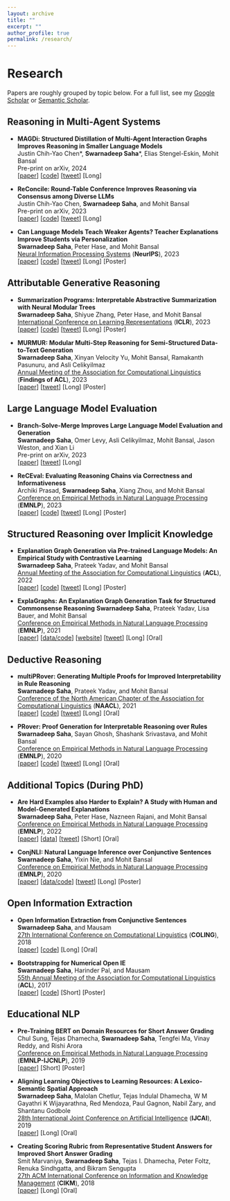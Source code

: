 ```yaml
---
layout: archive
title: ""
excerpt: ""
author_profile: true
permalink: /research/
---
```


# Research

Papers are roughly grouped by topic below. For a full list, see my [Google Scholar](https://scholar.google.com/citations?user=sY5SyBgAAAAJ&hl=en) or [Semantic Scholar](https://www.semanticscholar.org/author/Swarnadeep-Saha/35106509?sort=influence&page=2).


## Reasoning in Multi-Agent Systems

* **MAGDi: Structured Distillation of Multi-Agent Interaction Graphs Improves Reasoning in Smaller Language Models**  
Justin Chih-Yao Chen\*, **Swarnadeep Saha**\*, Elias Stengel-Eskin, Mohit Bansal  
Pre-print on arXiv, 2024  
[[paper](https://arxiv.org/abs/2402.01620)] [[code](https://github.com/dinobby/MAGDi)] [[tweet](https://twitter.com/swarnaNLP/status/1754556833258471613)] [Long]  

* **ReConcile: Round-Table Conference Improves Reasoning via Consensus among Diverse LLMs**  
Justin Chih-Yao Chen, **Swarnadeep Saha**, and Mohit Bansal   
Pre-print on arXiv, 2023      
[[paper](https://arxiv.org/abs/2309.13007)] [[code](https://github.com/dinobby/ReConcile)] [[tweet](https://twitter.com/swarnaNLP/status/1706363215410549215)] [Long]

* **Can Language Models Teach Weaker Agents? Teacher Explanations Improve Students via Personalization**  
**Swarnadeep Saha**, Peter Hase, and Mohit Bansal   
[Neural Information Processing Systems](https://nips.cc/) (**NeurIPS**), 2023      
[[paper](https://arxiv.org/abs/2306.09299)] [[code](https://github.com/swarnaHub/ExplanationIntervention)] [[tweet](https://twitter.com/swarnaNLP/status/1669769826963955714)] [Long] [Poster] 

## Attributable Generative Reasoning

* **Summarization Programs: Interpretable Abstractive Summarization with Neural Modular Trees**  
**Swarnadeep Saha**, Shiyue Zhang, Peter Hase, and Mohit Bansal   
[International Conference on Learning Representations](https://iclr.cc/) (**ICLR**), 2023     
[[paper](https://arxiv.org/abs/2209.10492)] [[code](https://github.com/swarnaHub/SummarizationPrograms)] [[tweet](https://twitter.com/swarnaNLP/status/1572985972006219776)] [Long] [Poster]

* **MURMUR: Modular Multi-Step Reasoning for Semi-Structured Data-to-Text Generation**  
**Swarnadeep Saha**, Xinyan Velocity Yu, Mohit Bansal, Ramakanth Pasunuru, and Asli Celikyilmaz  
[Annual Meeting of the Association for Computational Linguistics](https://www.2023.aclweb.org/) (**Findings of ACL**), 2023    
[[paper](https://arxiv.org/abs/2212.08607)] [[tweet](https://twitter.com/swarnaNLP/status/1604856665630642176)] [Long] [Poster] 

## Large Language Model Evaluation

* **Branch-Solve-Merge Improves Large Language Model Evaluation and Generation**  
**Swarnadeep Saha**, Omer Levy, Asli Celikyilmaz, Mohit Bansal, Jason Weston, and Xian Li  
Pre-print on arXiv, 2023  
[[paper](https://arxiv.org/abs/2310.15123)] [[tweet](https://twitter.com/jaseweston/status/1716635331393380619)] [Long] 

* **ReCEval: Evaluating Reasoning Chains via Correctness and Informativeness**  
Archiki Prasad, **Swarnadeep Saha**, Xiang Zhou, and Mohit Bansal  
[Conference on Empirical Methods in Natural Language Processing](https://2023.emnlp.org/) (**EMNLP**), 2023      
[[paper](https://arxiv.org/abs/2304.10703)] [[code](https://github.com/archiki/ReCEval)] [[tweet](https://twitter.com/ArchikiPrasad/status/1650566243118874624)] [Long] [Poster]

## Structured Reasoning over Implicit Knowledge

* **Explanation Graph Generation via Pre-trained Language Models: An Empirical Study with Contrastive Learning**   
**Swarnadeep Saha**, Prateek Yadav, and Mohit Bansal  
[Annual Meeting of the Association for Computational Linguistics](https://www.2022.aclweb.org/) (**ACL**), 2022     
[[paper](https://arxiv.org/abs/2204.04813)] [[code](https://github.com/swarnaHub/ExplagraphGen)] [[tweet](https://twitter.com/swarnaNLP/status/1528788008639467520)] [Long] [Poster] 

* **ExplaGraphs: An Explanation Graph Generation Task for Structured Commonsense Reasoning**
**Swarnadeep Saha**, Prateek Yadav, Lisa Bauer, and Mohit Bansal  
[Conference on Empirical Methods in Natural Language Processing](https://2021.emnlp.org/) (**EMNLP**), 2021     
[[paper](https://arxiv.org/abs/2104.07644)] [[data/code](https://github.com/swarnaHub/ExplaGraphs)] [[website](https://explagraphs.github.io/)] [[tweet](https://twitter.com/swarnaNLP/status/1383090332401799171)] [Long] [Oral] 

## Deductive Reasoning

* **multiPRover: Generating Multiple Proofs for Improved Interpretability in Rule Reasoning**  
**Swarnadeep Saha**, Prateek Yadav, and Mohit Bansal  
[Conference of the North American Chapter of the Association for Computational Linguistics](https://2021.naacl.org/) (**NAACL**), 2021     
[[paper](https://arxiv.org/abs/2106.01354)] [[code](https://github.com/swarnaHub/multiPRover)] [[tweet](https://twitter.com/swarnaNLP/status/1400864196305297408)] [Long] [Oral]  

* **PRover: Proof Generation for Interpretable Reasoning over Rules**  
**Swarnadeep Saha**, Sayan Ghosh, Shashank Srivastava, and Mohit Bansal    
[Conference on Empirical Methods in Natural Language Processing](https://2020.emnlp.org/) (**EMNLP**), 2020  
[[paper](https://arxiv.org/abs/2010.02830)] [[code](https://github.com/swarnaHub/PRover)] [[tweet](https://twitter.com/swarnaNLP/status/1313901040413085700)] [Long] [Oral]  

## Additional Topics (During PhD)

* **Are Hard Examples also Harder to Explain? A Study with Human and Model-Generated Explanations**  
**Swarnadeep Saha**, Peter Hase, Nazneen Rajani, and Mohit Bansal   
[Conference on Empirical Methods in Natural Language Processing](https://2022.emnlp.org/) (**EMNLP**), 2022      
[[paper](https://arxiv.org/abs/2211.07517)] [[data](https://github.com/swarnaHub/ExplanationHardness)] [[tweet](https://twitter.com/swarnaNLP/status/1592584427477295104)] [Short] [Oral]

* **ConjNLI: Natural Language Inference over Conjunctive Sentences**  
**Swarnadeep Saha**, Yixin Nie, and Mohit Bansal  
[Conference on Empirical Methods in Natural Language Processing](https://2020.emnlp.org/) (**EMNLP**), 2020  
[[paper](https://arxiv.org/abs/2010.10418)] [[data/code](https://github.com/swarnaHub/ConjNLI)] [[tweet](https://twitter.com/swarnaNLP/status/1319670455461175296)] [Long] [Poster] 

## Open Information Extraction

* **Open Information Extraction from Conjunctive Sentences**    
**Swarnadeep Saha**, and Mausam  
[27th International Conference on Computational Linguistics](https://coling2018.org/) (**COLING**), 2018  
[[paper](https://swarnahub.github.io/papers/COLING18.pdf)] [[code](https://github.com/dair-iitd/OpenIE-standalone)] [Long] [Oral] 

* **Bootstrapping for Numerical Open IE**  
**Swarnadeep Saha**, Harinder Pal, and Mausam  
[55th Annual Meeting of the Association for Computational Linguistics](http://acl2017.org/) (**ACL**), 2017  
[[paper](https://swarnahub.github.io/papers/ACL17.pdf)] [[code](https://github.com/dair-iitd/OpenIE-standalone)] [Short] [Poster]

## Educational NLP

* **Pre-Training BERT on Domain Resources for Short Answer Grading**  
Chul Sung, Tejas Dhamecha, **Swarnadeep Saha**, Tengfei Ma, Vinay Reddy, and Rishi Arora  
[Conference on Empirical Methods in Natural Language Processing](http://emnlp-ijcnlp2019.org/) (**EMNLP-IJCNLP**), 2019  
[[paper](https://swarnahub.github.io/papers/EMNLP19.pdf)] [Short] [Poster]

* **Aligning Learning Objectives to Learning Resources: A Lexico-Semantic Spatial Approach**  
**Swarnadeep Saha**, Malolan Chetlur, Tejas Indulal Dhamecha, W M Gayathri K Wijayarathna, Red Mendoza, Paul Gagnon, Nabil Zary, and Shantanu Godbole  
[28th International Joint Conference on Artificial Intelligence](https://www.ijcai19.org/) (**IJCAI**), 2019  
[[paper](https://swarnahub.github.io/papers/IJCAI19.pdf)] [Long] [Oral] 

* **Creating Scoring Rubric from Representative Student Answers for Improved Short Answer Grading**  
Smit Marvaniya, **Swarnadeep Saha**, Tejas I. Dhamecha, Peter Foltz, Renuka Sindhgatta, and Bikram Sengupta  
[27th ACM International Conference on Information and Knowledge Management](https://www.cikm2018.units.it/) (**CIKM**), 2018  
[[paper](https://swarnahub.github.io/papers/CIKM18.pdf)] [Long] [Oral] 





